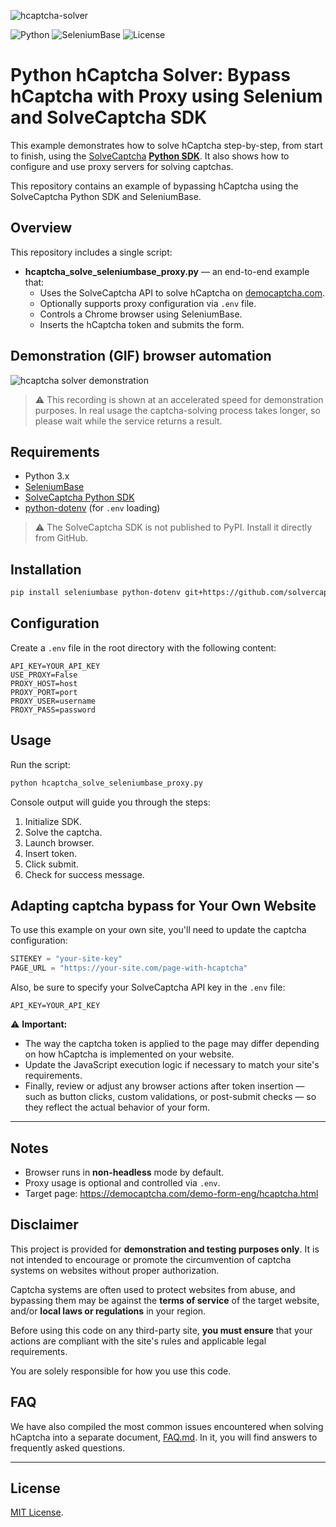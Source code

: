 
![hcaptcha-solver](https://github.com/user-attachments/assets/9b1e69f4-698c-4aff-af7f-9bb0d5ab50b3)

![Python](https://img.shields.io/badge/python-3.8+-blue)
![SeleniumBase](https://img.shields.io/badge/seleniumbase-enabled-brightgreen)
![License](https://img.shields.io/badge/license-MIT-blue)

# Python hCaptcha Solver: Bypass hCaptcha with Proxy using Selenium and SolveCaptcha SDK

This example demonstrates how to solve hCaptcha step-by-step, from start to finish, using the [SolveCaptcha](https://solvecaptcha.com/) [**Python SDK**](https://github.com/solvercaptcha/solvecaptcha-python).
It also shows how to configure and use proxy servers for solving captchas.

This repository contains an example of bypassing hCaptcha using the SolveCaptcha Python SDK and SeleniumBase.
  
## Overview

This repository includes a single script:
- **hcaptcha_solve_seleniumbase_proxy.py** — an end-to-end example that:
  - Uses the SolveCaptcha API to solve hCaptcha on [democaptcha.com](https://democaptcha.com/demo-form-eng/hcaptcha.html).
  - Optionally supports proxy configuration via `.env` file.
  - Controls a Chrome browser using SeleniumBase.
  - Inserts the hCaptcha token and submits the form.
 
## Demonstration (GIF) browser automation
![hcaptcha solver demonstration](https://github.com/user-attachments/assets/d1f3ba74-5b7e-4da6-a511-2e2ac8f6ced6)

> ⚠️ This recording is shown at an accelerated speed for demonstration purposes.  In real usage the captcha-solving process takes longer, so please wait while the service returns a result.


## Requirements

- Python 3.x
- [SeleniumBase](https://github.com/seleniumbase/SeleniumBase)
- [SolveCaptcha Python SDK](https://github.com/solvercaptcha/solvecaptcha-python)
- [python-dotenv](https://pypi.org/project/python-dotenv/) (for `.env` loading)

> ⚠️ The SolveCaptcha SDK is not published to PyPI. Install it directly from GitHub.

## Installation

```bash
pip install seleniumbase python-dotenv git+https://github.com/solvercaptcha/solvecaptcha-python.git
```

## Configuration

Create a `.env` file in the root directory with the following content:

```env
API_KEY=YOUR_API_KEY
USE_PROXY=False
PROXY_HOST=host
PROXY_PORT=port
PROXY_USER=username
PROXY_PASS=password
```

## Usage

Run the script:
```bash
python hcaptcha_solve_seleniumbase_proxy.py
```

Console output will guide you through the steps:
1. Initialize SDK.
2. Solve the captcha.
3. Launch browser.
4. Insert token.
5. Click submit.
6. Check for success message.

## Adapting captcha bypass for Your Own Website

To use this example on your own site, you'll need to update the captcha configuration:

```python
SITEKEY = "your-site-key"
PAGE_URL = "https://your-site.com/page-with-hcaptcha"
```

Also, be sure to specify your SolveCaptcha API key in the `.env` file:

```env
API_KEY=YOUR_API_KEY
```

⚠️ **Important:**

- The way the captcha token is applied to the page may differ depending on how hCaptcha is implemented on your website.
- Update the JavaScript execution logic if necessary to match your site's requirements.
- Finally, review or adjust any browser actions after token insertion — such as button clicks, custom validations, or post-submit checks — so they reflect the actual behavior of your form.

---

## Notes

- Browser runs in **non-headless** mode by default.
- Proxy usage is optional and controlled via `.env`.
- Target page: https://democaptcha.com/demo-form-eng/hcaptcha.html

## Disclaimer

This project is provided for **demonstration and testing purposes only**. It is not intended to encourage or promote the circumvention of captcha systems on websites without proper authorization.

Captcha systems are often used to protect websites from abuse, and bypassing them may be against the **terms of service** of the target website, and/or **local laws or regulations** in your region.

Before using this code on any third-party site, **you must ensure** that your actions are compliant with the site's rules and applicable legal requirements.

You are solely responsible for how you use this code.

## FAQ

We have also compiled the most common issues encountered when solving hCaptcha into a separate document,  [FAQ.md](./FAQ.md). In it, you will find answers to frequently asked questions.

---

## License

[MIT License](./LICENSE).
